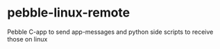 # pebble-linux-remote
Pebble C-app to send app-messages and python side scripts to receive those on linux
